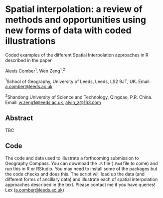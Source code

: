 # Spatial interpolation: a review of methods and opportunities using new forms of data with coded illustrations
Coded examples of the different Spatial Interpolation approaches in R described in the paper

Alexis Comber<sup>1</sup>, Wen Zeng<sup>1</sup>,<sup>2</sup>

<sup>1</sup>School of Geography, University of Leeds, Leeds, LS2 9JT, UK. Email: a.comber@leeds.ac.uk

<sup>2</sup>Shandong University of Science and Technology, Qingdao, P.R. China. Email: w.zeng1@leeds.ac.uk, alvin_z@163.com

## Abstract 
TBC

## Code 
The code and data used to illustrate a forthcoming submission to Geography Compass. You can download the `.R` file (`.Rmd` file to come) and run this in R or RStudio. You may need to install some of the packages but the code checks and does this. The script  will load up the data (and different forms of ancillary data) and illustrate each of spatial interpolation approaches described in the text. Please contact me if you have queries! Lex (a.comber@leeds.ac.uk)
